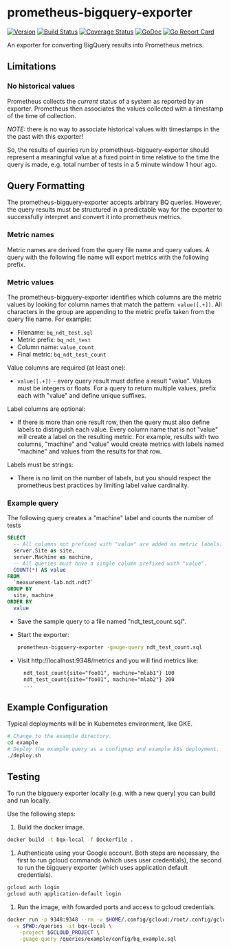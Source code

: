# prometheus-bigquery-exporter

[![Version](https://img.shields.io/github/tag/m-lab/prometheus-bigquery-exporter.svg)](https://github.com/m-lab/prometheus-bigquery-exporter/releases) [![Build Status](https://travis-ci.org/m-lab/prometheus-bigquery-exporter.svg?branch=master)](https://travis-ci.org/m-lab/prometheus-bigquery-exporter) [![Coverage Status](https://coveralls.io/repos/m-lab/prometheus-bigquery-exporter/badge.svg?branch=master)](https://coveralls.io/github/m-lab/prometheus-bigquery-exporter?branch=master) [![GoDoc](https://godoc.org/github.com/m-lab/prometheus-bigquery-exporter?status.svg)](https://godoc.org/github.com/m-lab/prometheus-bigquery-exporter) [![Go Report Card](https://goreportcard.com/badge/github.com/m-lab/prometheus-bigquery-exporter)](https://goreportcard.com/report/github.com/m-lab/prometheus-bigquery-exporter)

An exporter for converting BigQuery results into Prometheus metrics.

## Limitations

### No historical values

Prometheus collects the *current* status of a system as reported by an exporter.
Prometheus then associates the values collected with a timestamp of the time of
collection.

*NOTE:* there is no way to associate historical values with timestamps in the
the past with this exporter!

So, the results of queries run by prometheus-bigquery-exporter should represent
a meaningful value at a fixed point in time relative to the time the query is
made, e.g. total number of tests in a 5 minute window 1 hour ago.

## Query Formatting

The prometheus-bigquery-exporter accepts arbitrary BQ queries. However, the
query results must be structured in a predictable way for the exporter to
successfully interpret and convert it into prometheus metrics.

### Metric names

Metric names are derived from the query file name and query values. A query
with the following file name will export metrics with the following prefix.

### Metric values

The prometheus-bigquery-exporter identifies which columns are the metric
values by looking for column names that match the pattern: `value([.+])`. All
characters in the group are appending to the metric prefix taken from the
query file name. For example:

* Filename: `bq_ndt_test.sql`
* Metric prefix: `bq_ndt_test`
* Column name: `value_count`
* Final metric: `bq_ndt_test_count`

Value columns are required (at least one):

* `value([.+])` - every query result must define a result "value". Values must
  be integers or floats. For a query to return multiple values, prefix each
  with "value" and define unique suffixes.

Label columns are optional:

* If there is more than one result row, then the query must also define labels
  to distinguish each value. Every column name that is not "value" will create
  a label on the resulting metric. For example, results with two columns,
  "machine" and "value" would create metrics with labels named "machine" and
  values from the results for that row.

Labels must be strings:

* There is no limit on the number of labels, but you should respect the
  prometheus best practices by limiting label value cardinality.

### Example query

The following query creates a "machine" label and counts the number of tests

```sql
SELECT
  -- All columns not prefixed with "value" are added as metric labels.
  server.Site as site,
  server.Machine as machine,
  -- All queries must have a single column prefixed with "value".
  COUNT(*) AS value
FROM
  `measurement-lab.ndt.ndt7`
GROUP BY
  site, machine
ORDER BY
  value
```

* Save the sample query to a file named "ndt_test_count.sql".
* Start the exporter:

  ```sh
  prometheus-bigquery-exporter -gauge-query ndt_test_count.sql
  ```

* Visit http://localhost:9348/metrics and you will find metrics like:

  ```txt
    ndt_test_count{site="foo01", machine="mlab1"} 100
    ndt_test_count{site="foo01", machine="mlab2"} 200
    ...
  ```

## Example Configuration

Typical deployments will be in Kubernetes environment, like GKE.

```sh
# Change to the example directory.
cd example
# Deploy the example query as a configmap and example k8s deployment.
./deploy.sh
```

## Testing

To run the bigquery exporter locally (e.g. with a new query) you can build
and run locally.

Use the following steps:

1. Build the docker image.

  ```sh
  docker build -t bqx-local -f Dockerfile .
  ```

1. Authenticate using your Google account. Both steps are necessary, the
  first to run gcloud commands (which uses user credentials), the second to run
  the bigquery exporter (which uses application default credentials).

  ```sh
  gcloud auth login
  gcloud auth application-default login
  ```

1. Run the image, with fowarded ports and access to gcloud credentials.

  ```sh
  docker run -p 9348:9348 --rm -v $HOME/.config/gcloud:/root/.config/gcloud \
    -v $PWD:/queries -it bqx-local \
      -project $GCLOUD_PROJECT \
      -guage-query /queries/example/config/bq_example.sql
  ```
